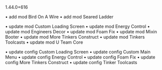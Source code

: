 1.44.0+616

• add mod Bird On A Wire
• add mod Seared Ladder

• update mod Custom Loading Screen
• update mod Energy Control
• update mod Engineers Decor
• update mod Foam Fix
• update mod Mixin Booter
• update mod More Tinkers Construct
• update mod Tinkers Toolcasts
• update mod U Team Core

• update config Custom Loading Screen
• update config Custom Main Menu
• update config Energy Control
• update config Foam Fix
• update config More Tinkers Construct
• update config Tinker Toolcasts

